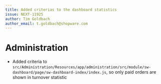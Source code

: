 ```yaml
---
title: Added criterias to the dashboard statistics
issue: NEXT-11925
author: Tim Goldbach
author_email: t.goldbach@shopware.com
---
```

# Administration
* Added criteria to `src/Administration/Resources/app/administration/src/module/sw-dashboard/page/sw-dashboard-index/index.js`, so only paid orders are shown in turnover statistic
